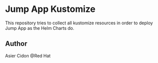 # Jump App Kustomize

This repository tries to collect all kustomize resources in order to deploy Jump App as the Helm Charts do.

## Author

Asier Cidon @Red Hat